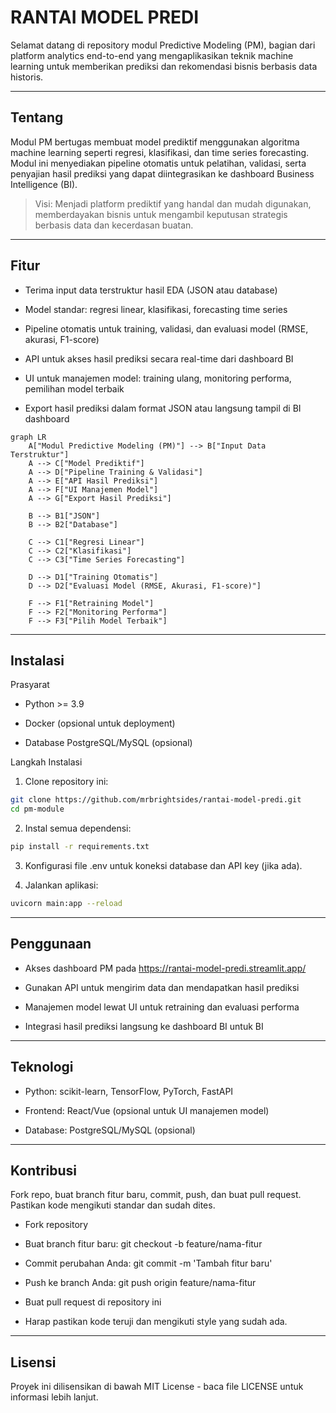 # RANTAI MODEL PREDI

Selamat datang di repository modul Predictive Modeling (PM), bagian dari platform analytics end-to-end yang mengaplikasikan teknik machine learning untuk memberikan prediksi dan rekomendasi bisnis berbasis data historis.

---

## Tentang

Modul PM bertugas membuat model prediktif menggunakan algoritma machine learning seperti regresi, klasifikasi, dan time series forecasting. Modul ini menyediakan pipeline otomatis untuk pelatihan, validasi, serta penyajian hasil prediksi yang dapat diintegrasikan ke dashboard Business Intelligence (BI).

> Visi: Menjadi platform prediktif yang handal dan mudah digunakan, memberdayakan bisnis untuk mengambil keputusan strategis berbasis data dan kecerdasan buatan.

---

## Fitur

- Terima input data terstruktur hasil EDA (JSON atau database)

- Model standar: regresi linear, klasifikasi, forecasting time series

- Pipeline otomatis untuk training, validasi, dan evaluasi model (RMSE, akurasi, F1-score)

- API untuk akses hasil prediksi secara real-time dari dashboard BI

- UI untuk manajemen model: training ulang, monitoring performa, pemilihan model terbaik

- Export hasil prediksi dalam format JSON atau langsung tampil di BI dashboard

```mermaid
graph LR
    A["Modul Predictive Modeling (PM)"] --> B["Input Data Terstruktur"]
    A --> C["Model Prediktif"]
    A --> D["Pipeline Training & Validasi"]
    A --> E["API Hasil Prediksi"]
    A --> F["UI Manajemen Model"]
    A --> G["Export Hasil Prediksi"]

    B --> B1["JSON"]
    B --> B2["Database"]

    C --> C1["Regresi Linear"]
    C --> C2["Klasifikasi"]
    C --> C3["Time Series Forecasting"]

    D --> D1["Training Otomatis"]
    D --> D2["Evaluasi Model (RMSE, Akurasi, F1-score)"]

    F --> F1["Retraining Model"]
    F --> F2["Monitoring Performa"]
    F --> F3["Pilih Model Terbaik"]
```

---

## Instalasi

Prasyarat
- Python >= 3.9

- Docker (opsional untuk deployment)

- Database PostgreSQL/MySQL (opsional)

Langkah Instalasi
1. Clone repository ini:
```bash
git clone https://github.com/mrbrightsides/rantai-model-predi.git
cd pm-module
```

2. Instal semua dependensi:
```bash
pip install -r requirements.txt
```

3. Konfigurasi file .env untuk koneksi database dan API key (jika ada).

4. Jalankan aplikasi:
```bash
uvicorn main:app --reload
```

---

## Penggunaan

- Akses dashboard PM pada https://rantai-model-predi.streamlit.app/

- Gunakan API untuk mengirim data dan mendapatkan hasil prediksi

- Manajemen model lewat UI untuk retraining dan evaluasi performa

- Integrasi hasil prediksi langsung ke dashboard BI untuk BI

---

## Teknologi

- Python: scikit-learn, TensorFlow, PyTorch, FastAPI

- Frontend: React/Vue (opsional untuk UI manajemen model)

- Database: PostgreSQL/MySQL (opsional)

---

## Kontribusi
Fork repo, buat branch fitur baru, commit, push, dan buat pull request. Pastikan kode mengikuti standar dan sudah dites.

- Fork repository

- Buat branch fitur baru: git checkout -b feature/nama-fitur

- Commit perubahan Anda: git commit -m 'Tambah fitur baru'

- Push ke branch Anda: git push origin feature/nama-fitur

- Buat pull request di repository ini

- Harap pastikan kode teruji dan mengikuti style yang sudah ada.

---

## Lisensi

Proyek ini dilisensikan di bawah MIT License - baca file LICENSE untuk informasi lebih lanjut.
